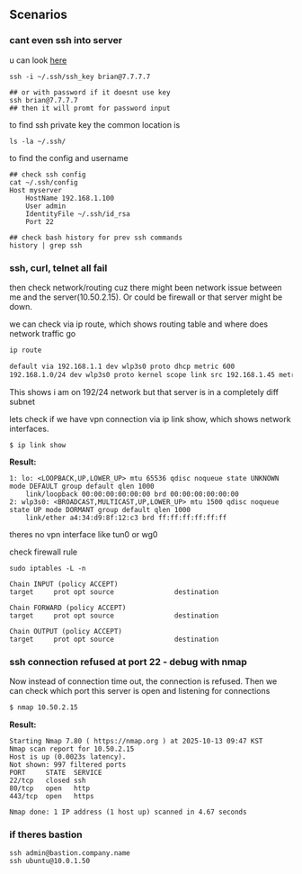 ## Scenarios
### cant even ssh into server 
u can look [here](https://github.com/brian6484/CSKnowledge/blob/main/Network/Linux/How%20to%20SSH.md)

```
ssh -i ~/.ssh/ssh_key brian@7.7.7.7

## or with password if it doesnt use key
ssh brian@7.7.7.7
## then it will promt for password input
```

to find ssh private key the common location is
```
ls -la ~/.ssh/
```

to find the config and username
```
## check ssh config 
cat ~/.ssh/config
Host myserver
    HostName 192.168.1.100
    User admin
    IdentityFile ~/.ssh/id_rsa
    Port 22

## check bash history for prev ssh commands
history | grep ssh
```

### ssh, curl, telnet all fail
then check network/routing cuz there might been network issue between me and the server(10.50.2.15). Or could be firewall or that server might be down.

we can check via ip route, which shows routing table and where does network traffic go
```bash
ip route

default via 192.168.1.1 dev wlp3s0 proto dhcp metric 600 
192.168.1.0/24 dev wlp3s0 proto kernel scope link src 192.168.1.45 metric 600
```
This shows i am on 192/24 network but that server is in a completely diff subnet

lets check if we have vpn connection via ip link show, which shows network interfaces. 
```
$ ip link show
```

**Result:**
```
1: lo: <LOOPBACK,UP,LOWER_UP> mtu 65536 qdisc noqueue state UNKNOWN mode DEFAULT group default qlen 1000
    link/loopback 00:00:00:00:00:00 brd 00:00:00:00:00:00
2: wlp3s0: <BROADCAST,MULTICAST,UP,LOWER_UP> mtu 1500 qdisc noqueue state UP mode DORMANT group default qlen 1000
    link/ether a4:34:d9:8f:12:c3 brd ff:ff:ff:ff:ff:ff
```
theres no vpn interface like tun0 or wg0

check firewall rule
```
sudo iptables -L -n

Chain INPUT (policy ACCEPT)
target     prot opt source               destination         

Chain FORWARD (policy ACCEPT)
target     prot opt source               destination         

Chain OUTPUT (policy ACCEPT)
target     prot opt source               destination
```

### ssh connection refused at port 22 - debug with nmap
Now instead of connection time out, the connection is refused. Then we can check which port this server is open and listening for connections
```bash
$ nmap 10.50.2.15
```

**Result:**
```
Starting Nmap 7.80 ( https://nmap.org ) at 2025-10-13 09:47 KST
Nmap scan report for 10.50.2.15
Host is up (0.0023s latency).
Not shown: 997 filtered ports
PORT     STATE  SERVICE
22/tcp   closed ssh
80/tcp   open   http
443/tcp  open   https

Nmap done: 1 IP address (1 host up) scanned in 4.67 seconds
```

### if theres bastion
```
ssh admin@bastion.company.name
ssh ubuntu@10.0.1.50
```
